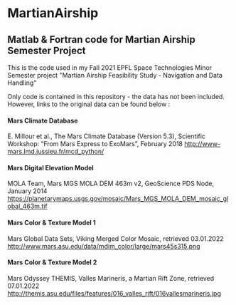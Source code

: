 # MartianAirship
## Matlab & Fortran code for Martian Airship Semester Project

This is the code used in my Fall 2021 EPFL Space Technologies Minor Semester project "Martian Airship Feasibility Study - Navigation and Data Handling"

Only code is contained in this repository - the data has not been included. However, links to the original data can be found below : 


#### Mars Climate Database
E. Millour et al., The Mars Climate Database (Version 5.3), Scientific Workshop: “From Mars Express to ExoMars”, February 2018 
http://www-mars.lmd.jussieu.fr/mcd_python/ 

#### Mars Digital Elevation Model 
MOLA Team, Mars MGS MOLA DEM 463m v2, GeoScience PDS Node, January 2014
https://planetarymaps.usgs.gov/mosaic/Mars_MGS_MOLA_DEM_mosaic_global_463m.tif 

#### Mars Color & Texture Model 1
Mars Global Data Sets, Viking Merged Color Mosaic, retrieved 03.01.2022 
http://www.mars.asu.edu/data/mdim_color/large/mars45s315.png 

#### Mars Color & Texture Model 2
Mars Odyssey THEMIS, Valles Marineris, a Martian Rift Zone, retrieved 07.01.2022 
http://themis.asu.edu/files/features/016_valles_rift/016vallesmarineris.jpg 


